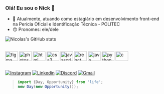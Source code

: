 
### Olá! Eu sou o Nick 💅

- 👜 Atualmente, atuando como estagiário em desenvolvimento front-end na Perícia Oficial e Identificação Técnica - POLITEC 
- 😙 Pronomes: ele/dele

![Nicolas's GitHub stats](https://github-readme-stats.vercel.app/api?username=indigo011&show_icons=true&theme=radical)

<div style="display: inline-block;"><br>
      <img align="center" height="30" width="40" alt="figma" src="https://cdn.jsdelivr.net/gh/devicons/devicon@latest/icons/figma/figma-original.svg" />   
      <img align="center" height="30" width="40" alt="photoshop" src="https://cdn.jsdelivr.net/gh/devicons/devicon@latest/icons/photoshop/photoshop-original.svg" />    
      <img align="center" height="30" width="40" alt="html" src="https://cdn.jsdelivr.net/gh/devicons/devicon@latest/icons/html5/html5-original.svg" />
      <img align="center" height="30" width="40" alt="css3" src="https://cdn.jsdelivr.net/gh/devicons/devicon@latest/icons/css3/css3-original.svg" />
      <img align="center" height="30" width="40" alt="javascript" src="https://cdn.jsdelivr.net/gh/devicons/devicon@latest/icons/javascript/javascript-original.svg" />
      <img align="center" height="30" width="40" alt="react" src="https://cdn.jsdelivr.net/gh/devicons/devicon@latest/icons/react/react-original.svg" />
      <img align="center" height="30" width="40" alt="java" src="https://cdn.jsdelivr.net/gh/devicons/devicon@latest/icons/java/java-original.svg" />
      <img align="center" height="30" width="40" alt="python" src="https://cdn.jsdelivr.net/gh/devicons/devicon@latest/icons/python/python-original.svg" />
      <img align="center" height="30" width="40" alt="c" src="https://cdn.jsdelivr.net/gh/devicons/devicon@latest/icons/c/c-original.svg" />
</div>

## 

[![Instagram](https://img.shields.io/badge/Instagram-E4405F?style=for-the-badge&logo=instagram&logoColor=white)](https://instagram.com/isnicolasdaniel)
[![Linkedin](https://img.shields.io/badge/LinkedIn-0077B5?style=for-the-badge&logo=linkedin&logoColor=white)](https://www.linkedin.com/in/nicolas-d-9a2940120/)
[![Discord](https://img.shields.io/badge/Discord-7289DA?style=for-the-badge&logo=discord&logoColor=white)](https://discord.com/users/388383512341774337)
[![Gmail](https://img.shields.io/badge/Gmail-D14836?style=for-the-badge&logo=gmail&logoColor=white)](mailto:nicolasdaniel2106@gmail.com)

> ```javascript
> import {Day, Opportunity} from 'life';
> new Day(new Opportunity());
> ```
